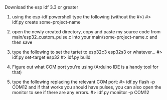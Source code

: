 Download the esp idf 3.3 or greater

1) using the esp-idf powershell type the following (without the #>)
#> idf.py create some-project-name

2) open the newly created directory, copy and paste my source code from main/esp32_custom_pulse.c into your main/some-project-name.c and then save
3) type the following to set the tartet to esp32c3 esp32s3 or whatever...
#> idf.py set-target esp32
#> idf.py build
4) Figure out what COM port you're using (Arduino IDE is a handy tool for that)
5) type the following replacing the relevant COM port:
#> idf.py flash -p COM12
and if that works you should have pulses, you can also open the monitor to see if there are any errors.
#> idf.py moniitor -p COM12 
   


